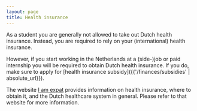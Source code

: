 ```yaml
---
layout: page
title: Health insurance
---
```


As a student you are generally not allowed to take out Dutch health insurance. Instead, you are required to rely on your (international) health insurance.

However, if you start working in the Netherlands at a (side-)job or paid internship you will be required to obtain Dutch health insurance. If you do, make sure to apply for [health insurance subsidy]({{'/finances/subsidies' | absolute_url}}).

The website [I am expat](https://www.iamexpat.nl/expat-info/insurances-netherlands/dutch-health-insurance%E3%80%80) provides information on health insurance, where to obtain it, and the Dutch healthcare system in general. Please refer to that website for more information.